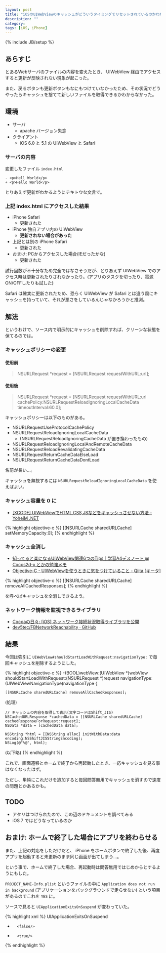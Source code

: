 ```yaml
---
layout: post
title: "iOSのUIWebViewのキャッシュがどういうタイミングでリセットされているのかわからんという話"
description: ""
category: 
tags: [iOS, iPhone]
---
```

{% include JB/setup %}

## あらすじ

とあるWebサーバのファイルの内容を変えたとき、 UIWebView 経由でアクセスすると更新が反映されない現象が起こった。

また、戻るボタンも更新ボタンもなにもつけていなかったため、その状況でどうやったらキャッシュを捨てて新しいファイルを取得できるかわからなかった。

## 環境

- サーバ
  - apache バージョン失念
- クライアント
  - iOS 6.0 と 5.1 の UIWebView と Safari

### サーバの内容

変更したファイル `index.html`

    - <p>Hell World</p>
    + <p>Hello World</p>

とりあえず更新がわかるようにテキトウな文言で。

### 上記 index.html にアクセスした結果

- iPhone Safari
  - 更新された
- iPhone 独自アプリ内の UIWebView
  - **更新されない場合があった**
- 上記とは別の iPhone Safari
  - 更新された
- おまけ: PCからアクセスした場合(IEだったかな)
  - 更新された

試行回数が不十分なため完全ではなさそうだが、とりあえず UIWebView でのアクセス時は更新されたりされなかったり。(アプリのタスクを切ったり、電源ON/OFFしたりも試した)

Safari は確実に更新されたため、恐らく UIWebView が Safari とは違う風にキャッシュを持っていて、それが悪さをしているんじゃなかろうかと推測。

## 解法

というわけで、ソース内で明示的にキャッシュを削除すれば、クリーンな状態を保てるのでは。

### キャッシュポリシーの変更

#### 使用前

> NSURLRequest *request = [NSURLRequest requestWithURL:url];

#### 使用後

>   NSURLRequest *request = [NSURLRequest requestWithURL:url
>   cachePolicy:NSURLRequestReloadIgnoringLocalCacheData
>   timeoutInterval:60.0];

キャッシュポリシーは以下のものがある。

- NSURLRequestUseProtocolCachePolicy
- NSURLRequestReloadIgnoringLocalCacheData
  - (NSURLRequestReloadIgnoringCacheData が置き換わったもの)
- NSURLRequestReloadIgnoringLocalAndRemoteCacheData
- NSURLRequestReloadRevalidatingCacheData
- NSURLRequestReturnCacheDataElseLoad
- NSURLRequestReturnCacheDataDontLoad

名前が長い…。

キャッシュを無視するには `NSURLRequestReloadIgnoringLocalCacheData` を使えばよい。

### キャッシュ容量を 0 に

- [[XCODE] UIWebViewでHTML,CSS,JSなどをキャッシュさせない方法 - YoheiM .NET](http://www.yoheim.net/blog.php?q=20120912)

{% highlight objective-c %}
[[NSURLCache sharedURLCache] setMemoryCapacity:0];
{% endhighlight %}

### キャッシュ全消し

- [知ってると楽になるUIWebView関連6つのTips｜学習A4デスノート @ Cocos2d-x とかの勉強メモ](http://sarudeki.jp/fernweh/uiwebview/)
- [Objective-C - UIWebViewを使うときに気をつけていること - Qiita [キータ]](http://qiita.com/uro_uro_/items/d4e5fb66f2039090000f)

{% highlight objective-c %}
[[NSURLCache sharedURLCache] removeAllCachedResponses];
{% endhighlight %}

を呼べばキャッシュを全消しできるよう。

### ネットワーク情報を監視できるライブラリ

- [Cocoaの日々: [iOS] ネットワーク接続状況取得ライブラリを公開](http://cocoadays.blogspot.jp/2011/05/ios_25.html)
- [dev5tec/FBNetworkReachability · GitHub](https://github.com/dev5tec/FBNetworkReachability)

## 結果

今回は強引に `UIWebView#shouldStartLoadWithRequest:navigationType:` で毎回キャッシュを削除するようにした。

{% highlight objective-c %}
-(BOOL)webView:(UIWebView *)webView shouldStartLoadWithRequest:(NSURLRequest *)request
  navigationType:(UIWebViewNavigationType)navigationType {

    [[NSURLCache sharedURLCache] removeAllCachedResponses];

(処理)

    // キャッシュの内容を取得して表示(文字コードはShift_JIS)
    NSCachedURLResponse *cachedData = [[NSURLCache sharedURLCache] cachedResponseForRequest:request];
    NSData *data = [cachedData data];

    NSString *html = [[NSString alloc] initWithData:data encoding:NSShiftJISStringEncoding];
    NSLog(@"%@", html);

(以下略)
{% endhighlight %}

これで、画面遷移とホームで終了から再起動したとき、一応キャッシュを見る事はなくなったはず。

ただし、単純にこれだけを追加すると毎回問答無用でキャッシュを消すので速度の問題とかあるかも。

## TODO

- アタリはつけられたので、この辺のドキュメントを調べてみる
- iOS 7 ではどうなっているのか

## おまけ: ホームで終了した場合にアプリを終わらせる

また、上記の対応をしただけだと、 iPhone をホームボタンで終了した後、再度アプリを起動すると未更新のまま同じ画面が出てしまう…。

という事で、ホームで終了した場合、再起動時は問答無用ではじめからとするようにもした。

`PROJECT_NAME-Info.plist` というファイルの中に `Application does not run in background` (アプリケーションをバックグラウンドで走らせない) という項目があるのでこれを `YES` に。

ソースで見ると `UIApplicationExitsOnSuspend` が変わっていた。

{% highlight xml %}
        <key>UIApplicationExitsOnSuspend</key>
-       <false/>
+       <true/>
{% endhighlight %}
